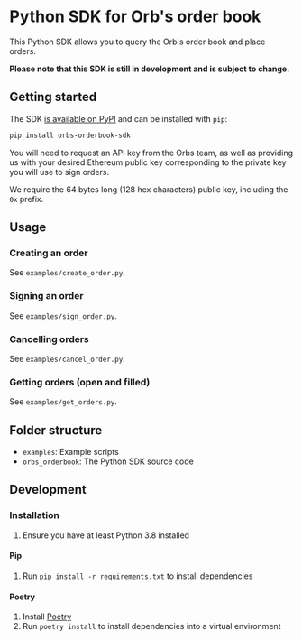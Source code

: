 # Python SDK for Orb's order book

This Python SDK allows you to query the Orb's order book and place orders.

**Please note that this SDK is still in development and is subject to change.**

## Getting started

The SDK [is available on PyPI](https://pypi.org/project/orbs-orderbook-sdk/) and can be installed with `pip`:

```bash
pip install orbs-orderbook-sdk
```

You will need to request an API key from the Orbs team, as well as providing us with your desired Ethereum public key corresponding to the private key you will use to sign orders.

We require the 64 bytes long (128 hex characters) public key, including the `0x` prefix.

## Usage

### Creating an order

See `examples/create_order.py`.

### Signing an order

See `examples/sign_order.py`.

### Cancelling orders

See `examples/cancel_order.py`.

### Getting orders (open and filled)

See `examples/get_orders.py`.

## Folder structure

- `examples`: Example scripts
- `orbs_orderbook`: The Python SDK source code

## Development

### Installation

1. Ensure you have at least Python 3.8 installed

#### Pip

1. Run `pip install -r requirements.txt` to install dependencies

#### Poetry

1. Install [Poetry](https://python-poetry.org/docs/#installation)
1. Run `poetry install` to install dependencies into a virtual environment
